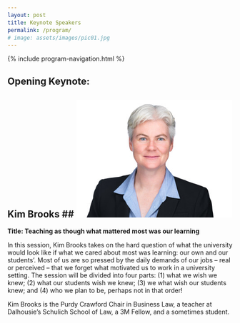 ```yaml
---
layout: post
title: Keynote Speakers
permalink: /program/
# image: assets/images/pic01.jpg
---
```


{% include program-navigation.html %}

## Opening Keynote: ##


## Kim Brooks ## ![Kim Brooks](/assets/images/Keynote1KimBrooks350p.jpg "Kim Brooks") 
**Title: Teaching as though what mattered most was our learning** 

In this session, Kim Brooks takes on the hard question of what the university would look like if what we cared about most was learning:  our own and our students’.  Most of us are so pressed by the daily demands of our jobs – real or perceived – that we forget what motivated us to work in a university setting.  The session will be divided into four parts: (1) what we wish we knew; (2) what our students wish we knew; (3) we what wish our students knew; and (4) who we plan to be, perhaps not in that order! 

Kim Brooks is the Purdy Crawford Chair in Business Law, a teacher at Dalhousie’s Schulich School of Law, a 3M Fellow, and a sometimes student. 

